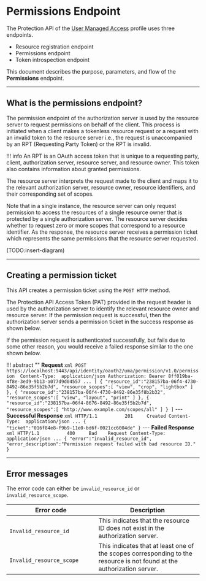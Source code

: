 # Permissions Endpoint

The Protection API of the [User Managed Access](../user-managed-access) profile uses three endpoints. 

- Resource registration endpoint
- Permissions endpoint
- Token introspection endpoint

This document describes the purpose, parameters, and flow of the **Permissions** endpoint. 

----

## What is the permissions endpoint? 

The permission endpoint of the authorization server is used by the resource server to request permissions on behalf of the client. This process is initiated when a client makes a tokenless resource request or a request with an invalid token to the resource server i.e., the request is unaccompanied by an RPT (Requesting Party Token) or the RPT is invalid.

!!! info
    An RPT is an OAuth access token that is unique to a requesting party, client, authorization server, resource server, and resource owner. This token also contains information about granted permissions.

The resource server interprets the request made to the client and maps it to the relevant authorization server, resource owner, resource identifiers, and their corresponding set of scopes. 

Note that in a single instance, the resource server can only request permission to access the resources of a single resource owner that is protected by a single authorization server. The resource server decides whether to request zero or more scopes that correspond to a resource identifier. As the response, the resource server receives a permission ticket which represents the same permissions that the resource server requested. 

(TODO:insert-diagram)

----

## Creating a permission ticket

This API creates a permission ticket using the `POST HTTP` method.  

The Protection API Access Token (PAT) provided in the request header is used by the authorization server to identify the relevant resource owner and resource server. If the permission request is successful, then the authorization server sends a permission ticket in the success response as shown below.

If the permission request is authenticated successfully, but fails due to some other reason, you would receive a failed response similar to the one shown below.

!!! abstract ""
    **Request**
    ``` xml
    POST https://localhost:9443/api/identity/oauth2/uma/permission/v1.0/permission 
    Content-Type:  application/json
    Authorization: Bearer 8ff019ba-4f8e-3ed9-9b13-a077d9d04557
    ...
    [
        {
        "resource_id":"238157ba-06f4-4730-8492-86e35f5b2b7d",
        "resource_scopes":[
            "view",
            "crop",
            "lightbox"
        ]
        },
        {
        "resource_id":"238157ba-06f4-4730-8492-86e35f8b2b32",
        "resource_scopes":[
            "view",
            "layout",
            "print"
        ]
        },
        {
        "resource_id":"238157ba-06f4-8676-8492-86e35f5b2b7d",
        "resource_scopes":[
            "http://www.example.com/scopes/all"
        ]
        }
    ]
    ```
    ---
    **Successful Response**
    ``` xml
    HTTP/1.1          201     Created
    Content-Type:  application/json
    ...
    {                           
    "ticket":"016f84e8-f9b9-11e0-bd6f-0021cc6004de"
    }
    ```
    ---
    **Failed Response**
    ``` xml
    HTTP/1.1          400     Bad    Request
    Content-Type:  application/json
    ...
    {
        "error":"invalid_resource_id",
        "error_description":"Permission request failed with bad resource ID."
    }
    ```

----

## Error messages

The error code can either be `invalid_resource_id` or `invalid_resource_scope`.

| Error code                                        | Description                                                                                                            |
|---------------------------------------------------|------------------------------------------------------------------------------------------------------------------------|
| `             Invalid_resource_id            `    | This indicates that the resource ID does not exist in the authorization server.                                        |
| `             Invalid_resource_scope            ` | This indicates that at least one of the scopes corresponding to the resource is not found at the authorization server. |

